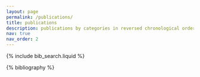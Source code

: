 ```yaml
---
layout: page
permalink: /publications/
title: publications
description: publications by categories in reversed chronological order. asterisk (*) indicates the equal contribution.
nav: true
nav_order: 2
---
```


<!-- _pages/publications.md -->

<!-- Bibsearch Feature -->

{% include bib_search.liquid %}

<div class="publications">

{% bibliography %}

</div>
